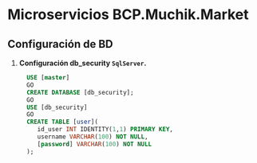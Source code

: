 # Microservicios BCP.Muchik.Market
## Configuración de BD
1. **Configuración db_security `SqlServer`.**
    ```SQL
      USE [master]
      GO
      CREATE DATABASE [db_security];
      GO
      USE [db_security]
      GO
      CREATE TABLE [user](
      	 id_user INT IDENTITY(1,1) PRIMARY KEY,
      	 username VARCHAR(100) NOT NULL,
      	 [password] VARCHAR(100) NOT NULL
      );
